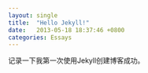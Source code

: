 ```yaml
---
layout: single
title:  "Hello Jekyll!"
date:   2013-05-18 18:37:46 +0800
categories: Essays
---
```


记录一下我第一次使用Jekyll创建博客成功。
